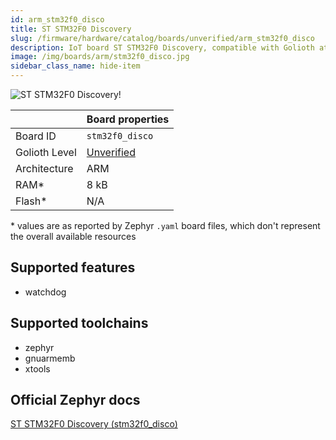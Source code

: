 ```yaml
---
id: arm_stm32f0_disco
title: ST STM32F0 Discovery
slug: /firmware/hardware/catalog/boards/unverified/arm_stm32f0_disco
description: IoT board ST STM32F0 Discovery, compatible with Golioth at unverified level.
image: /img/boards/arm/stm32f0_disco.jpg
sidebar_class_name: hide-item
---
```


[//]: # (This is an auto-generated file, do not edit! Changes to it will be lost upon re-generation)

![ST STM32F0 Discovery!](/img/boards/arm/stm32f0_disco.jpg "ST STM32F0 Discovery")

|                | Board properties     |
| -------------  | -------------------- |
| Board ID       | `stm32f0_disco` |
| Golioth Level  | [Unverified](/firmware/hardware#unverified-boards) |
| Architecture   | ARM |
| RAM*           | 8 kB |
| Flash*         | N/A |

\* values are as reported by Zephyr `.yaml` board files, which don't represent the overall available resources



## Supported features

* watchdog

## Supported toolchains

* zephyr
* gnuarmemb
* xtools

## Official Zephyr docs

[ST STM32F0 Discovery (stm32f0_disco)](https://docs.zephyrproject.org/latest/boards/arm/stm32f0_disco/doc/index.html)
